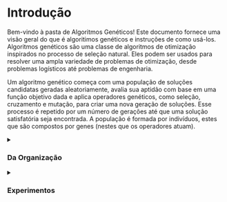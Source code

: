 # Introdução
    
Bem-vindo à pasta de Algoritmos Genéticos! Este documento fornece uma visão geral do que é algoritimos genéticos e instruções de como usá-los. Algoritmos genéticos são uma classe de algoritmos de otimização inspirados no processo de seleção natural. Eles podem ser usados para resolver uma ampla variedade de problemas de otimização, desde problemas logísticos até problemas de engenharia.
    
Um algoritmo genético começa com uma população de soluções candidatas geradas aleatoriamente, avalia sua aptidão com base em uma função objetivo dada e aplica operadores genéticos, como seleção, cruzamento e mutação, para criar uma nova geração de soluções. Esse processo é repetido por um número de gerações até que uma solução satisfatória seja encontrada. A população é formada por indivíduos, estes que são compostos por genes (nestes que os operadores atuam).

<details><summary><h3>Da Organização</h3></summary>
  
  <br>
    
   O presente repositório está organizado em duas partes principais: 'AlgoritmosGeneticos' e 'RedesNeurais'. Estas pastas representam o tipo de conteúdo abordado ao decorrer da disciplina. Dentro delas, encontrarão exeperimentos numerados. Dirigir-se à aba desejada para mais informações sobre os mesmos.
    
</details>

<details><summary><h3>Experimentos</h3></summary>
  
  <br>
    
Nota: Tópico em construção
    
<details><summary><h5>Experimento A.01 - Busca Aleatoria:</h5></summary>
    
    
<details><summary><h5>Experimento A.02 - Busca em Grade:</h5></summary>
    
    
<details><summary><h5>Experimento A.03 - Algoritmo Genético:</h5></summary>
    
    
<details><summary><h5>Experimento A.04 - Caixas Não Binária:</h5></summary>
    
<details><summary><h5>Experimento A.05 - Descobrindo a Senha:</h5></summary>
    
<details><summary><h5>Experimento A.06 - O Caixiero Viajante:</h5></summary>
    
<details><summary><h5>Experimento A.07 - Aplicando Restrições:</h5></summary>
    
<details><summary><h5>Experimento GA.03 - O Caixeiro com Gasolina Infinita:</h5></summary>
    

    
</details>
